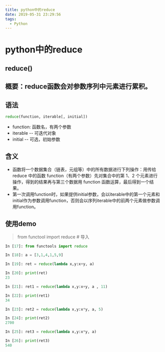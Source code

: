 ```yaml
---
title: python中的reduce
date: 2019-05-31 23:29:56
tags: 
  - Python
---
```



# python中的reduce

## reduce()

## 概要：reduce函数会对参数序列中元素进行累积。


## 语法

```python
reduce(function, iterable[, initial])
```
- function: 函数名，有两个参数
- iterable -- 可迭代对象
- initial -- 可选，初始参数

## 含义

- 函数将一个数据集合（链表，元组等）中的所有数据进行下列操作：用传给 reduce 中的函数 function（有两个参数）先对集合中的第 1、2 个元素进行操作，得到的结果再与第三个数据用 function 函数运算，最后得到一个结果。  
- 第一次调用function时，如果提供initial参数，会以iterable中的第一个元素和initial作为参数调用function，否则会以序列iterable中的前两个元素做参数调用function。


## 使用demo

> from functool import reduce  # 导入


```python
In [17]: from functools import reduce

In [18]: a = [3,1,4,1,5,9]

In [19]: ret = reduce(lambda x,y:x+y, a)

In [20]: print(ret)
23

In [21]: ret1 = reduce(lambda x,y:x+y, a , 11)

In [22]: print(ret1)
34

In [23]: ret2 = reduce(lambda x,y:x*y, a, 5)

In [24]: print(ret2)
2700

In [25]: ret3 = reduce(lambda x,y:x*y, a)

In [26]: print(ret3)
540
```

